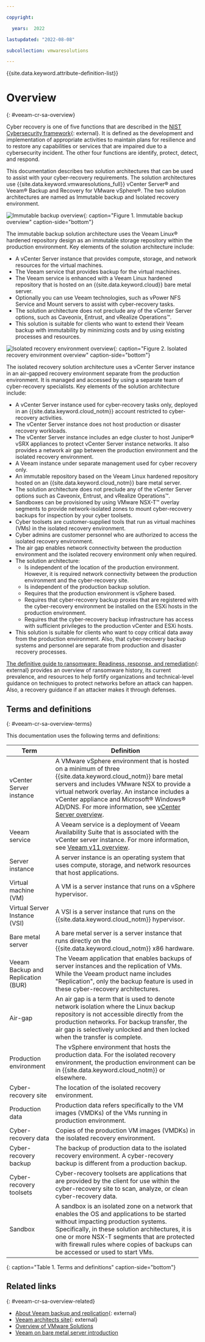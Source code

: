 ```yaml
---

copyright:

  years:  2022

lastupdated: "2022-08-08"

subcollection: vmwaresolutions

---
```


{{site.data.keyword.attribute-definition-list}}

# Overview
{: #veeam-cr-sa-overview}

Cyber recovery is one of five functions that are described in the [NIST Cybersecurity framework](https://www.nist.gov/cyberframework){: external}. It is defined as the development and implementation of appropriate activities to maintain plans for resilience and to restore any capabilities or services that are impaired due to a cybersecurity incident. The other four functions are identify, protect, detect, and respond.

This documentation describes two solution architectures that can be used to assist with your cyber-recovery requirements. The solution architectures use {{site.data.keyword.vmwaresolutions_full}} vCenter Server® and Veeam® Backup and Recovery for VMware vSphere®. The two solution architectures are named as Immutable backup and Isolated recovery environment.

![Immutable backup overview](../../images/veeam-cr-sa-overview-ib.svg){: caption="Figure 1. Immutable backup overview" caption-side="bottom"}

The immutable backup solution architecture uses the Veeam Linux® hardened repository design as an immutable storage repository within the production environment. Key elements of the solution architecture include:

* A vCenter Server instance that provides compute, storage, and network resources for the virtual machines.
* The Veeam service that provides backup for the virtual machines.
* The Veeam service is enhanced with a Veeam Linux hardened repository that is hosted on an {{site.data.keyword.cloud}} bare metal server.
* Optionally you can use Veeam technologies, such as vPower NFS Service and Mount servers to assist with cyber-recovery tasks.
* The solution architecture does not preclude any of the vCenter Server options, such as Caveonix, Entrust, and vRealize Operations™.
* This solution is suitable for clients who want to extend their Veeam backup with immutability by minimizing costs and by using existing processes and resources.

![Isolated recovery environment overview](../../images/veeam-cr-sa-overview-ire.svg){: caption="Figure 2. Isolated recovery environment overview" caption-side="bottom"}

The isolated recovery solution architecture uses a vCenter Server instance in an air-gapped recovery environment separate from the production environment. It is managed and accessed by using a separate team of cyber-recovery specialists. Key elements of the solution architecture include:

* A vCenter Server instance used for cyber-recovery tasks only, deployed in an {{site.data.keyword.cloud_notm}} account restricted to cyber-recovery activities.
* The vCenter Server instance does not host production or disaster recovery workloads.
* The vCenter Server instance includes an edge cluster to host Juniper® vSRX appliances to protect vCenter Server instance networks. It also provides a network air gap between the production environment and the isolated recovery environment.
* A Veeam instance under separate management used for cyber recovery only.
* An immutable repository based on the Veeam Linux hardened repository hosted on an {{site.data.keyword.cloud_notm}} bare metal server.
* The solution architecture does not preclude any of the vCenter Server options such as Caveonix, Entrust, and vRealize Operations™.
* Sandboxes can be provisioned by using VMware NSX-T™ overlay segments to provide network-isolated zones to mount cyber-recovery backups for inspection by your cyber toolsets.
* Cyber toolsets are customer-supplied tools that run as virtual machines (VMs) in the isolated recovery environment.
* Cyber admins are customer personnel who are authorized to access the isolated recovery environment.
* The air gap enables network connectivity between the production environment and the isolated recovery environment only when required.
* The solution architecture:
   * Is independent of the location of the production environment. However, it is required network connectivity between the production environment and the cyber-recovery site.
   * Is independent of the production backup solution.
   * Requires that the production environment is vSphere based.
   * Requires that cyber-recovery backup proxies that are registered with the cyber-recovery environment be installed on the ESXi hosts in the production environment.
   * Requires that the cyber-recovery backup infrastructure has access with sufficient privileges to the production vCenter and ESXi hosts.
* This solution is suitable for clients who want to copy critical data away from the production environment. Also, that cyber-recovery backup systems and personnel are separate from production and disaster recovery processes.

[The definitive guide to ransomware: Readiness, response, and remediation](https://www.ibm.com/downloads/cas/EV6NAQR4){: external} provides an overview of ransomware history, its current prevalence, and resources to help fortify organizations and technical-level guidance on techniques to protect networks before an attack can happen. Also, a recovery guidance if an attacker makes it through defenses.

## Terms and definitions
{: #veeam-cr-sa-overview-terms}

This documentation uses the following terms and definitions:

| Term | Definition
|------|-----------
| vCenter Server instance | A VMware vSphere environment that is hosted on a minimum of three {{site.data.keyword.cloud_notm}} bare metal servers and includes VMware NSX to provide a virtual network overlay. An instance includes a vCenter appliance and Microsoft® Windows® AD/DNS. For more information, see [vCenter Server overview](https://cloud.ibm.com/docs/vmwaresolutions?topic=vmwaresolutions-vc_vcenterserveroverview).
| Veeam service | A Veeam service is a deployment of Veeam Availability Suite that is associated with the vCenter server instance. For more information, see [Veeam v11 overview](https://cloud.ibm.com/docs/vmwaresolutions?topic=vmwaresolutions-veeamvm_overview).
| Server instance | A server instance is an operating system that uses compute, storage, and network resources that host applications.
| Virtual machine (VM) | A VM is a server instance that runs on a vSphere hypervisor.
| Virtual Server Instance (VSI) | A VSI is a server instance that runs on the {{site.data.keyword.cloud_notm}} hypervisor.
| Bare metal server | A bare metal server is a server instance that runs directly on the {{site.data.keyword.cloud_notm}} x86 hardware.
| Veeam Backup and Replication (BUR) | The Veeam application that enables backups of server instances and the replication of VMs. While the Veeam product name includes "Replication", only the backup feature is used in these cyber-recovery architectures.
| Air-gap | An air gap is a term that is used to denote network isolation where the Linux backup repository is not accessible directly from the production networks. For backup transfer, the air gap is selectively unlocked and then locked when the transfer is complete.
| Production environment | The vSphere environment that hosts the production data. For the isolated recovery environment, the production environment can be in {{site.data.keyword.cloud_notm}} or elsewhere. 
| Cyber-recovery site | The location of the isolated recovery environment.
| Production data | Production data refers specifically to the VM images (VMDKs) of the VMs running in production environment.
| Cyber-recovery data | Copies of the production VM images (VMDKs) in the isolated recovery environment.
| Cyber-recovery backup | The backup of production data to the isolated recovery environment. A cyber-recovery backup is different from a production backup.
| Cyber-recovery toolsets | Cyber-recovery toolsets are applications that are provided by the client for use within the cyber-recovery site to scan, analyze, or clean cyber-recovery data.
| Sandbox | A sandbox is an isolated zone on a network that enables the OS and applications to be started without impacting production systems. Specifically, in these solution architectures, it is one or more NSX-T segments that are protected with firewall rules where copies of backups can be accessed or used to start VMs.
{: caption="Table 1. Terms and definitions" caption-side="bottom"}

## Related links
{: #veeam-cr-sa-overview-related}

* [About Veeam backup and replication](https://helpcenter.veeam.com/docs/backup/vsphere/overview.html?ver=110){: external}
* [Veeam architects site](https://www.veeambp.com/){: external}
* [Overview of VMware Solutions](/docs/vmwaresolutions?topic=vmwaresolutions-solution_overview)
* [Veeam on bare metal server introduction](/docs/vmwaresolutions?topic=vmwaresolutions-veeam-bms-archi-intro)

